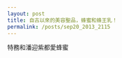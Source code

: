 ```yaml
---
layout: post
title: 自古以來的美容聖品，蜂蜜和蜂王乳！
permalink: /posts/sep20_2013_2115
---
```

        
 <p class="right">
 </p>
 <p>
 </p>
 特務和潘迎紫都愛蜂蜜

